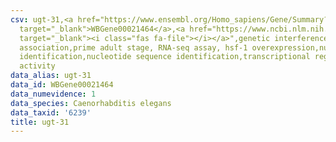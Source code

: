 ```yaml
---
csv: ugt-31,<a href="https://www.ensembl.org/Homo_sapiens/Gene/Summary?db=core;g=WBGene00021464"
  target="_blank">WBGene00021464</a>,<a href="https://www.ncbi.nlm.nih.gov/pubmed/30894454"
  target="_blank"><i class="fas fa-file"></i></a>",genetic interference,functional
  association,prime adult stage, RNA-seq assay, hsf-1 overexpression,nucleotide sequence
  identification,nucleotide sequence identification,transcriptional regulation,up-regulates
  activity
data_alias: ugt-31
data_id: WBGene00021464
data_numevidence: 1
data_species: Caenorhabditis elegans
data_taxid: '6239'
title: ugt-31
---
```


